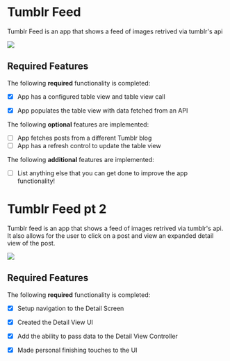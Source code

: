 # Tumblr Feed


Tumblr Feed is an app that shows a feed of images retrived via tumblr's api
<div>
    <a href="https://www.loom.com/share/0f27ec4c53d7414eb3521a843fa733a0">
      <img style="max-width:300px;" src="https://cdn.loom.com/sessions/thumbnails/0f27ec4c53d7414eb3521a843fa733a0-with-play.gif">
    </a>
  </div>



## Required Features

The following **required** functionality is completed:

- [x] App has a configured table view and table view call
- [x] App populates the table view with data fetched from an API


The following **optional** features are implemented:

- [ ] App fetches posts from a different Tumblr blog
- [ ] App has a refresh control to update the table view

The following **additional** features are implemented:

- [ ] List anything else that you can get done to improve the app functionality!





# Tumblr Feed pt 2


Tumblr feed is an app that shows a feed of images retrived via tumblr's api. It also allows for the user to click on a post and view an expanded detail view of the post.
<div>
    <a href="https://www.loom.com/share/cbe6c43843e842b198849ed4fe49ea9f">
      <img style="max-width:300px;" src="https://cdn.loom.com/sessions/thumbnails/cbe6c43843e842b198849ed4fe49ea9f-with-play.gif">
    </a>
  </div>


## Required Features

The following **required** functionality is completed:

- [x] Setup navigation to the Detail Screen
- [x] Created the Detail View UI
- [x] Add the ability to pass data to the Detail View Controller
- [x] Made personal finishing touches to the UI



